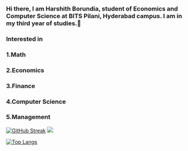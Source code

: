 ### Hi there, I am Harshith Borundia, student of Economics and Computer Science at BITS Pilani, Hyderabad campus. I am in my third year of studies.👋
### Interested in
### 1.Math
### 2.Economics
### 3.Finance
### 4.Computer Science
### 5.Management

<!--
**HarshithBorundia/HarshithBorundia** is a ✨ _special_ ✨ repository because its `README.md` (this file) appears on your GitHub profile.

Here are some ideas to get you started:

- 🔭 I’m currently working on ...
- 🌱 I’m currently learning ...
- 👯 I’m looking to collaborate on ...
- 🤔 I’m looking for help with ...
- 💬 Ask me about ...
- 📫 How to reach me: ...
- 😄 Pronouns: ...
- ⚡ Fun fact: ...
-->
[![GitHub Streak](https://streak-stats.demolab.com/?user=HarshithBorundia)](https://git.io/streak-stats)  ![](https://komarev.com/ghpvc/?username=HarshithBorundia&color=red)

[![Top Langs](https://github-readme-stats-git-masterrstaa-rickstaa.vercel.app/api/top-langs/?username=HarshithBorundia)](https://github.com/HarshithBorundia/github-readme-stats)


